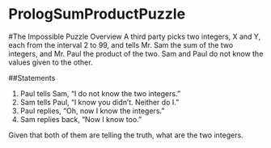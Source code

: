 # PrologSumProductPuzzle

#The Impossible Puzzle Overview
A third party picks two integers, X and Y, each from the interval 2 to 99, and
tells Mr. Sam the sum of the two integers, and Mr. Paul the product of the two.
Sam and Paul do not know the values given to the other. 

##Statements
1. Paul tells Sam, “I do not know the two integers.” 
2. Sam tells Paul, “I know you didn’t. Neither do I.”
3. Paul replies, “Oh, now I know the integers.” 
4. Sam replies back, “Now I know too.”

Given that both of them are telling the truth, what are the two integers.
